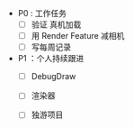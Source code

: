 - P0 : 工作任务
	- [ ] 验证 真机加载
	- [ ] 用 Render Feature 减相机
	- [ ] 写每周记录

- P1 ：个人持续跟进
	- [ ] DebugDraw
	- [ ] 渲染器
	- [ ] 独游项目

